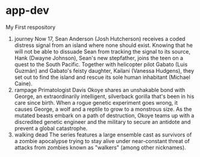 # app-dev
My First respository
1. journey
Now 17, Sean Anderson (Josh Hutcherson) receives a coded distress signal from an island where none should exist. Knowing that he will not be able to dissuade Sean from tracking the signal to its source, Hank (Dwayne Johnson), Sean's new stepfather, joins the teen on a quest to the South Pacific. Together with helicopter pilot Gabato (Luis Guzmán) and Gabato's feisty daughter, Kailani (Vanessa Hudgens), they set out to find the island and rescue its sole human inhabitant (Michael Caine).
2. rampage
Primatologist Davis Okoye shares an unshakable bond with George, an extraordinarily intelligent, silverback gorilla that's been in his care since birth. When a rogue genetic experiment goes wrong, it causes George, a wolf and a reptile to grow to a monstrous size. As the mutated beasts embark on a path of destruction, Okoye teams up with a discredited genetic engineer and the military to secure an antidote and prevent a global catastrophe.
3. walking dead
The series features a large ensemble cast as survivors of a zombie apocalypse trying to stay alive under near-constant threat of attacks from zombies known as "walkers" (among other nicknames). 
 
